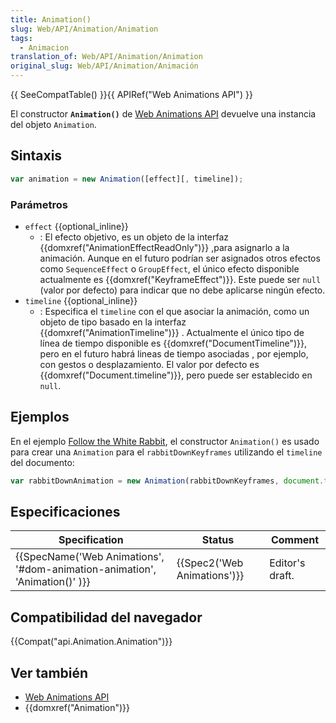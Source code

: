 ```yaml
---
title: Animation()
slug: Web/API/Animation/Animation
tags:
  - Animacion
translation_of: Web/API/Animation/Animation
original_slug: Web/API/Animation/Animación
---
```

{{ SeeCompatTable() }}{{ APIRef("Web Animations API") }}

El constructor **`Animation()`** de [Web Animations API](/es/docs/Web/API/Web_Animations_API) devuelve una instancia del objeto `Animation`.

## Sintaxis

```js
var animation = new Animation([effect][, timeline]);
```

### Parámetros

- `effect` {{optional_inline}}
  - : El efecto objetivo, es un objeto de la interfaz {{domxref("AnimationEffectReadOnly")}} ,para asignarlo a la animación. Aunque en el futuro podrían ser asignados otros efectos como `SequenceEffect` o `GroupEffect`, el único efecto disponible actualmente es {{domxref("KeyframeEffect")}}. Este puede ser `null` (valor por defecto) para indicar que no debe aplicarse ningún efecto.
- `timeline` {{optional_inline}}
  - : Especifica el `timeline` con el que asociar la animación, como un objeto de tipo basado en la interfaz {{domxref("AnimationTimeline")}} . Actualmente el único tipo de línea de tiempo disponible es {{domxref("DocumentTimeline")}}, pero en el futuro habrá lineas de tiempo asociadas , por ejemplo, con gestos o desplazamiento. El valor por defecto es {{domxref("Document.timeline")}}, pero puede ser establecido en `null`.

## Ejemplos

En el ejemplo [Follow the White Rabbit](http://codepen.io/rachelnabors/pen/eJyWzm/?editors=0010), el constructor `Animation()` es usado para crear una `Animation` para el `rabbitDownKeyframes` utilizando el `timeline` del documento:

```js
var rabbitDownAnimation = new Animation(rabbitDownKeyframes, document.timeline);
```

## Especificaciones

| Specification                                                                                        | Status                               | Comment         |
| ---------------------------------------------------------------------------------------------------- | ------------------------------------ | --------------- |
| {{SpecName('Web Animations', '#dom-animation-animation', 'Animation()' )}} | {{Spec2('Web Animations')}} | Editor's draft. |

## Compatibilidad del navegador

{{Compat("api.Animation.Animation")}}

## Ver también

- [Web Animations API](/es/docs/Web/API/Web_Animations_API)
- {{domxref("Animation")}}
